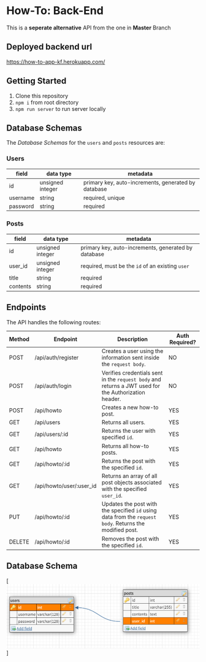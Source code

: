 # How-To: Back-End
This is a **seperate alternative** API from the one in **Master** Branch

## Deployed backend url

https://how-to-app-kf.herokuapp.com/

## Getting Started
1) Clone this repository
2) `npm i` from root directory
3) `npm run server` to run server locally


## Database Schemas

The _Database Schemas_ for the `users` and `posts` resources are:

### Users

| field | data type        | metadata                                            |
| ----- | ---------------- | --------------------------------------------------- |
| id    | unsigned integer | primary key, auto-increments, generated by database |
| username | string        | required, unique                                    |
| password | string        | required                                            |

### Posts

| field   | data type        | metadata                                            |
| ------- | ---------------- | --------------------------------------------------- |
| id      | unsigned integer | primary key, auto-increments, generated by database |
| user_id | unsigned integer | required, must be the `id` of an existing `user`    |
| title   | string           | required                                            |
| contents | string           | required                                           |

## Endpoints

The API handles the following routes:

| Method | Endpoint                | Description                                                                                                                                                                 | Auth Required? |
| ------ | ----------------------- | --------------------------------------------------------------------------------------------------------------------------------------------------------------------------- | -------------- |
| POST   | /api/auth/register      | Creates a user using the information sent inside the `request body`.                                                                                                        | NO             |
| POST   | /api/auth/login         | Verifies credentials sent in the `request body` and returns a JWT used for the Authorization header.                                                                        | NO             |
| POST   | /api/howto              | Creates a new how-to post.                                                                                                                                                  | YES            |
| GET    | /api/users              | Returns all users.                                                                                                                                                          | YES            |
| GET    | /api/users/:id          | Returns the user with specified `id`.                                                                                                                                       | YES            |
| GET    | /api/howto              | Returns all how-to posts.                                                                                                                                                   | YES            |
| GET    | /api/howto/:id          | Returns the post with the specified `id`.                                                                                                                                   | YES            |
| GET    | /api/howto/user/:user_id | Returns an array of all post objects associated with the specified `user_id`.                                                                                              | YES            |
| PUT    | /api/howto/:id          | Updates the post with the specified `id` using data from the `request body`. Returns the modified post.                                                                     | YES            |
| DELETE | /api/howto/:id          | Removes the post with the specified `id`.                                                                                                                                   | YES            |


## Database Schema

[![Database Schema](Bw_HowTo_schema.png)]